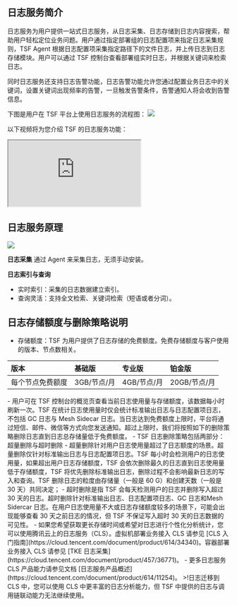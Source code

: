 
## 日志服务简介
日志服务为用户提供一站式日志服务，从日志采集、日志存储到日志内容搜索，帮助用户轻松定位业务问题。用户通过指定部署组的日志配置项来指定日志采集规则，TSF Agent 根据日志配置项采集指定路径下的文件日志，并上传日志到日志存储模块。用户可以通过 TSF 控制台查看部署组实时日志，并根据关键词来检索日志。

同时日志服务还支持日志告警功能，日志告警功能允许您通过配置业务日志中的关键词，设置关键词出现频率的告警，一旦触发告警条件，告警通知人将会收到告警信息。

下图是用户在 TSF 平台上使用日志服务的流程图：
![](https://main.qcloudimg.com/raw/c54ce0621c5034e2862b72705beaf407.png)

以下视频将为您介绍 TSF 的日志服务功能：

<div class="doc-video-mod"><iframe src="https://cloud.tencent.com/edu/learning/quick-play/2038-24399?source=gw.doc.media&withPoster=1&notip=1"></iframe></div>

## 日志服务原理
![](https://main.qcloudimg.com/raw/2b0ee8cbe76456f5a5941bbcbbc7314c.png)

**日志采集**
通过 Agent 来采集日志，无须手动安装。

**日志索引与查询**
- 实时索引：采集的日志数据建立索引。
- 查询灵活：支持全文检索、关键词检索（短语或者分词）。


## 日志存储额度与删除策略说明

- 存储额度：TSF 为用户提供了日志存储的免费额度。免费存储额度与客户使用的版本、节点数相关。
<table>
<thead>
<tr>
<th align="left">版本</th>
<th align="left">基础版</th>
<th align="left">专业版</th>
<th align="left">铂金版</th>
</tr>
</thead>
<tbody><tr>
<td align="left">每个节点免费额度</td>
<td align="left">3GB/节点/月</td>
<td align="left">4GB/节点/月</td>
<td align="left">20GB/节点/月</td>
</tr>
</tbody></table>
- 用户可在 TSF 控制台的概览页查看当前日志使用量与存储额度，该数据每小时刷新一次。TSF 在统计日志使用量时仅会统计标准输出日志与日志配置项日志，不包括 GC 日志与 Mesh Sidecar 日志。当日志达到免费额度上限时，平台将通过短信、邮件、微信等方式向您发送通知。超过上限时，我们将按照如下的删除策略删除日志直到日志总存储量低于免费额度。
- TSF 日志删除策略包括两部分：超量删除与超时删除
  - 超量删除针对用户日志使用量超过了日志额度的场景。超量删除仅针对标准输出日志与日志配置项日志。TSF 每小时会检测用户的日志使用量，如果超出用户日志存储额度，TSF 会依次删除最久的日志直到日志使用量低于存储额度，TSF 将优先删除标准输出日志，删除过程不会影响最新日志的写入和查询。TSF 删除日志的粒度由存储量（一般是 60 G）和创建天数（一般是 30 天）共同决定；
  - 超时删除是指 TSF 会每天检测用户的日志并删除写入超过 30 天的日志。超时删除针对标准输出日志、日志配置项日志、GC 日志和Mesh Sidercar 日志。在用户日志使用量不大或日志存储额度较多的场景下，可能会出现能够查看 30 天之前日志的情况，但 TSF 不保证写入超时 30 天的日志数据的可见性。
- 如果您希望获取更长存储时间或希望对日志进行个性化分析统计，您可以使用腾讯云上的日志服务（CLS）。虚拟机部署业务接入 CLS 请参见 [CLS 入门指南](https://cloud.tencent.com/document/product/614/34340)。容器部署业务接入 CLS 请参见 [TKE 日志采集](https://cloud.tencent.com/document/product/457/36771)。
- 更多日志服务 CLS 产品能力请参见文档 [日志服务产品概述](https://cloud.tencent.com/document/product/614/11254)。
>!日志迁移到 CLS 中，您可以使用 CLS 中更丰富的日志分析能力，但 TSF 中提供的日志与调用链联动能力无法继续使用。


